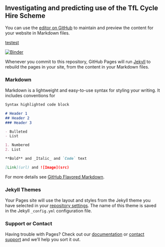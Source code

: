 ## Investigating and predicting use of the TfL Cycle Hire Scheme

You can use the [editor on GitHub](https://github.com/intp8/bb/edit/master/README.md) to maintain and preview the content for your website in Markdown files.

[testest](intp8.com)

[![Binder](https://mybinder.org/badge_logo.svg)](https://mybinder.org/v2/gh/intp8/bb/master?filepath=Primary%20Notebooks)


Whenever you commit to this repository, GitHub Pages will run [Jekyll](https://jekyllrb.com/) to rebuild the pages in your site, from the content in your Markdown files.

### Markdown

Markdown is a lightweight and easy-to-use syntax for styling your writing. It includes conventions for

```markdown
Syntax highlighted code block

# Header 1
## Header 2
### Header 3

- Bulleted
- List

1. Numbered
2. List

**Bold** and _Italic_ and `Code` text

[Link](url) and ![Image](src)
```

For more details see [GitHub Flavored Markdown](https://guides.github.com/features/mastering-markdown/).

### Jekyll Themes

Your Pages site will use the layout and styles from the Jekyll theme you have selected in your [repository settings](https://github.com/intp8/bb/settings). The name of this theme is saved in the Jekyll `_config.yml` configuration file.

### Support or Contact

Having trouble with Pages? Check out our [documentation](https://help.github.com/categories/github-pages-basics/) or [contact support](https://github.com/contact) and we’ll help you sort it out.
